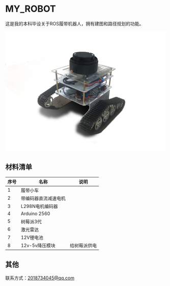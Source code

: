 # MY_ROBOT

这是我的本科毕设关于ROS履带机器人，拥有建图和路径规划的功能。

![图片](https://github.com/caoyifeng001/MY_ROBOT/blob/master/image/%E5%B0%8F%E8%BD%A6%E7%85%A7%E7%89%87.png)

## 材料清单
|序号 | 名称 | 说明 |
-|-|-
|1  |履带小车| |
|2  |带编码器直流减速电机| |
|3  |L298N电机编码器| |
|4  |Arduino 2560 | |
|5  |树莓派3代| |
|6  |激光雷达| |
|7  |12V锂电池| |
|8  |12v-5v降压模块|给树莓派供电|



## 其他
联系方式：2018734045@qq.com
